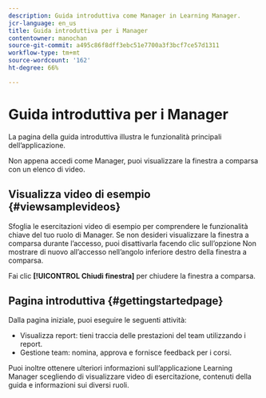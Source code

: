 ```yaml
---
description: Guida introduttiva come Manager in Learning Manager.
jcr-language: en_us
title: Guida introduttiva per i Manager
contentowner: manochan
source-git-commit: a495c86f8dff3ebc51e7700a3f3bcf7ce57d1311
workflow-type: tm+mt
source-wordcount: '162'
ht-degree: 66%

---
```




# Guida introduttiva per i Manager

La pagina della guida introduttiva illustra le funzionalità principali dell’applicazione.

Non appena accedi come Manager, puoi visualizzare la finestra a comparsa con un elenco di video.

## Visualizza video di esempio {#viewsamplevideos}

Sfoglia le esercitazioni video di esempio per comprendere le funzionalità chiave del tuo ruolo di Manager. Se non desideri visualizzare la finestra a comparsa durante l’accesso, puoi disattivarla facendo clic sull’opzione Non mostrare di nuovo all’accesso nell’angolo inferiore destro della finestra a comparsa.

Fai clic **[!UICONTROL Chiudi finestra]** per chiudere la finestra a comparsa.

<!--![](assets/welcome-videos.png) -->

## Pagina introduttiva {#gettingstartedpage}

Dalla pagina iniziale, puoi eseguire le seguenti attività:

* Visualizza report: tieni traccia delle prestazioni del team utilizzando i report.
* Gestione team: nomina, approva e fornisce feedback per i corsi.

Puoi inoltre ottenere ulteriori informazioni sull’applicazione Learning Manager scegliendo di visualizzare video di esercitazione, contenuti della guida e informazioni sui diversi ruoli.

<!--![](assets/manager-experienceprime.png)-->

